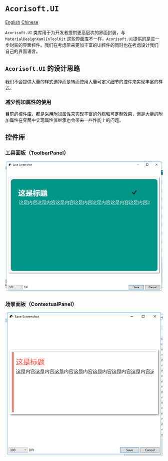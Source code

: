 # `Acorisoft.UI`
[English](Readme-en.md) [Chinese](Readme.md)

`Acorisoft.UI` 类库用于为开发者提供更高层次的界面封装，与`MaterialDesignXamlInToolKit` 这些界面库不一样，`Acorisoft.UI`提供的是进一步封装的界面控件。我们在考虑带来更加丰富的UI控件的同时也在考虑设计我们自己的界面语言。

## `Acorisoft.UI` 的设计思路

我们不会提供大量的样式选择而是转而使用大量可定义细节的控件来实现丰富的样式。

### 减少附加属性的使用

目前的控件库，都是采用附加属性来实现丰富的外观和可定制效果，但是大量的附加属性在界面中实现属性值继承也会带来一些性能上的问题。

## 控件库


### 工具面板（ToolbarPanel）

![工具面板（ToolbarPanel）](Documentations/ToolbarPanel.png)
### 场景面板（ContextualPanel）

![ContextualPanel](Documentations/ContextualPanel.png)
